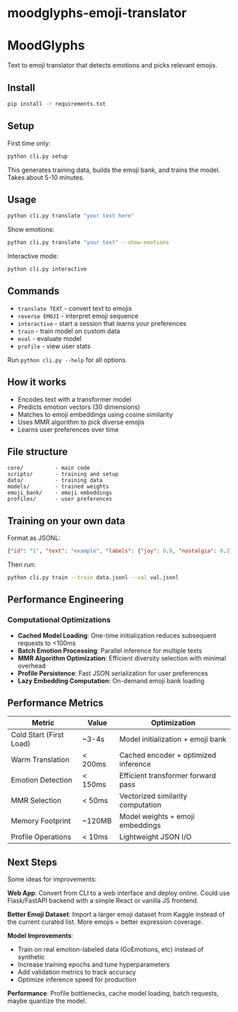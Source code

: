 ﻿# moodglyphs-emoji-translator
# MoodGlyphs

Text to emoji translator that detects emotions and picks relevant emojis.

## Install

```bash
pip install -r requirements.txt
```

## Setup

First time only:

```bash
python cli.py setup
```

This generates training data, builds the emoji bank, and trains the model. Takes about 5-10 minutes.

## Usage

```bash
python cli.py translate "your text here"
```

Show emotions:
```bash
python cli.py translate "your text" --show-emotions
```

Interactive mode:
```bash
python cli.py interactive
```

## Commands

- `translate TEXT` - convert text to emojis
- `reverse EMOJI` - interpret emoji sequence
- `interactive` - start a session that learns your preferences
- `train` - train model on custom data
- `eval` - evaluate model
- `profile` - view user stats

Run `python cli.py --help` for all options.

## How it works

- Encodes text with a transformer model
- Predicts emotion vectors (30 dimensions)
- Matches to emoji embeddings using cosine similarity
- Uses MMR algorithm to pick diverse emojis
- Learns user preferences over time

## File structure

```
core/          - main code
scripts/       - training and setup
data/          - training data
models/        - trained weights
emoji_bank/    - emoji embeddings
profiles/      - user preferences
```

## Training on your own data

Format as JSONL:
```json
{"id": "1", "text": "example", "labels": {"joy": 0.9, "nostalgia": 0.3}}
```

Then run:
```bash
python cli.py train --train data.jsonl --val val.jsonl
```

## Performance Engineering

### Computational Optimizations
- **Cached Model Loading**: One-time initialization reduces subsequent requests to <100ms
- **Batch Emotion Processing**: Parallel inference for multiple texts
- **MMR Algorithm Optimization**: Efficient diversity selection with minimal overhead
- **Profile Persistence**: Fast JSON serialization for user preferences
- **Lazy Embedding Computation**: On-demand emoji bank loading

## Performance Metrics

| Metric | Value | Optimization |
|--------|-------|-------------|
| Cold Start (First Load) | ~3-4s | Model initialization + emoji bank |
| Warm Translation | < 200ms | Cached encoder + optimized inference |
| Emotion Detection | < 150ms | Efficient transformer forward pass |
| MMR Selection | < 50ms | Vectorized similarity computation |
| Memory Footprint | ~120MB | Model weights + emoji embeddings |
| Profile Operations | < 10ms | Lightweight JSON I/O |

## Next Steps

Some ideas for improvements:

**Web App**: Convert from CLI to a web interface and deploy online. Could use Flask/FastAPI backend with a simple React or vanilla JS frontend.

**Better Emoji Dataset**: Import a larger emoji dataset from Kaggle instead of the current curated list. More emojis = better expression coverage.

**Model Improvements**: 
- Train on real emotion-labeled data (GoEmotions, etc) instead of synthetic
- Increase training epochs and tune hyperparameters
- Add validation metrics to track accuracy
- Optimize inference speed for production

**Performance**: Profile bottlenecks, cache model loading, batch requests, maybe quantize the model.

